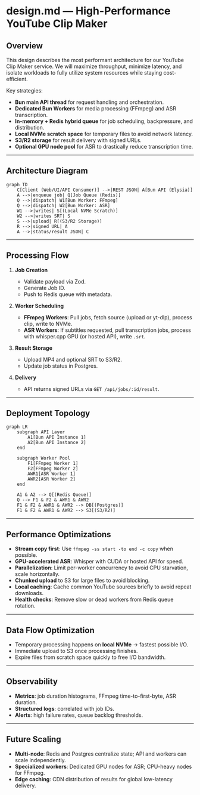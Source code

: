 # design.md — High-Performance YouTube Clip Maker

## Overview

This design describes the most performant architecture for our YouTube Clip Maker service. We will maximize throughput, minimize latency, and isolate workloads to fully utilize system resources while staying cost-efficient.

Key strategies:

-   **Bun main API thread** for request handling and orchestration.
-   **Dedicated Bun Workers** for media processing (FFmpeg) and ASR transcription.
-   **In-memory + Redis hybrid queue** for job scheduling, backpressure, and distribution.
-   **Local NVMe scratch space** for temporary files to avoid network latency.
-   **S3/R2 storage** for result delivery with signed URLs.
-   **Optional GPU node pool** for ASR to drastically reduce transcription time.

---

## Architecture Diagram

```mermaid
graph TD
    C[Client (Web/UI/API Consumer)] -->|REST JSON| A[Bun API (Elysia)]
    A -->|enqueue job| Q[Job Queue (Redis)]
    Q -->|dispatch| W1[Bun Worker: FFmpeg]
    Q -->|dispatch| W2[Bun Worker: ASR]
    W1 -->|writes| S[(Local NVMe Scratch)]
    W2 -->|writes SRT| S
    S -->|upload| R[(S3/R2 Storage)]
    R -->|signed URL| A
    A -->|status/result JSON| C
```

---

## Processing Flow

1. **Job Creation**

    - Validate payload via Zod.
    - Generate Job ID.
    - Push to Redis queue with metadata.

2. **Worker Scheduling**

    - **FFmpeg Workers**: Pull jobs, fetch source (upload or yt-dlp), process clip, write to NVMe.
    - **ASR Workers**: If subtitles requested, pull transcription jobs, process with whisper.cpp GPU (or hosted API), write `.srt`.

3. **Result Storage**

    - Upload MP4 and optional SRT to S3/R2.
    - Update job status in Postgres.

4. **Delivery**

    - API returns signed URLs via `GET /api/jobs/:id/result`.

---

## Deployment Topology

```mermaid
graph LR
    subgraph API Layer
        A1[Bun API Instance 1]
        A2[Bun API Instance 2]
    end

    subgraph Worker Pool
        F1[FFmpeg Worker 1]
        F2[FFmpeg Worker 2]
        AWR1[ASR Worker 1]
        AWR2[ASR Worker 2]
    end

    A1 & A2 --> Q[(Redis Queue)]
    Q --> F1 & F2 & AWR1 & AWR2
    F1 & F2 & AWR1 & AWR2 --> DB[(Postgres)]
    F1 & F2 & AWR1 & AWR2 --> S3[(S3/R2)]
```

---

## Performance Optimizations

-   **Stream copy first**: Use `ffmpeg -ss start -to end -c copy` when possible.
-   **GPU-accelerated ASR**: Whisper with CUDA or hosted API for speed.
-   **Parallelization**: Limit per-worker concurrency to avoid CPU starvation, scale horizontally.
-   **Chunked upload** to S3 for large files to avoid blocking.
-   **Local caching**: Cache common YouTube sources briefly to avoid repeat downloads.
-   **Health checks**: Remove slow or dead workers from Redis queue rotation.

---

## Data Flow Optimization

-   Temporary processing happens on **local NVMe** → fastest possible I/O.
-   Immediate upload to S3 once processing finishes.
-   Expire files from scratch space quickly to free I/O bandwidth.

---

## Observability

-   **Metrics**: job duration histograms, FFmpeg time-to-first-byte, ASR duration.
-   **Structured logs**: correlated with job IDs.
-   **Alerts**: high failure rates, queue backlog thresholds.

---

## Future Scaling

-   **Multi-node**: Redis and Postgres centralize state; API and workers can scale independently.
-   **Specialized workers**: Dedicated GPU nodes for ASR; CPU-heavy nodes for FFmpeg.
-   **Edge caching**: CDN distribution of results for global low-latency delivery.
